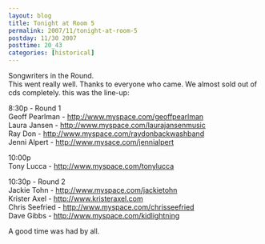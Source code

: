 ```yaml
---
layout: blog
title: Tonight at Room 5
permalink: 2007/11/tonight-at-room-5
postday: 11/30 2007
posttime: 20_43
categories: [historical]
---
```


<p>Songwriters in the Round.<br />
This went really well. Thanks to everyone who came. We almost sold out of cds completely. this was the line-up: </p>
<p>8:30p - Round 1<br />
Geoff Pearlman - <a href="http://www.myspace.com/geoffpearlman" title="http://www.myspace.com/geoffpearlman">http://www.myspace.com/geoffpearlman</a><br />
Laura Jansen - <a href="http://www.myspace.com/laurajansenmusic" title="http://www.myspace.com/laurajansenmusic">http://www.myspace.com/laurajansenmusic</a><br />
Ray Don - <a href="http://www.myspace.com/raydonbackwashband" title="http://www.myspace.com/raydonbackwashband">http://www.myspace.com/raydonbackwashband</a><br />
Jenni Alpert - <a href="http://www.mysace.com/jennialpert" title="http://www.mysace.com/jennialpert">http://www.mysace.com/jennialpert</a></p>
<p>10:00p<br />
Tony Lucca - <a href="http://www.myspace.com/tonylucca" title="http://www.myspace.com/tonylucca">http://www.myspace.com/tonylucca</a></p>
<p>10:30p - Round 2<br />
Jackie Tohn - <a href="http://www.myspace.com/jackietohn" title="http://www.myspace.com/jackietohn">http://www.myspace.com/jackietohn</a><br />
Krister Axel - <a href="http://www.kristeraxel.com" title="hhttp://www.kristeraxel.com">http://www.kristeraxel.com</a><br />
Chris Seefried - <a href="http://www.myspace.com/chrisseefried" title="http://www.myspace.com/chrisseefried">http://www.myspace.com/chrisseefried</a><br />
Dave Gibbs - <a href="http://www.myspace.com/kidlightning" title="http://www.myspace.com/kidlightning">http://www.myspace.com/kidlightning</a></p>
<p>A good time was had by all.</p>
